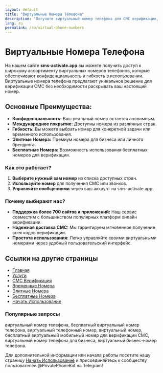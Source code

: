 ```yaml
---
layout: default
title: "Виртуальные Номера Телефона"
description: "Получите виртуальный номер телефона для СМС верификации, бизнеса и личного использования."
lang: ru
permalink: /ru/virtual-phone-numbers
---
```


# Виртуальные Номера Телефона

На нашем сайте **sms-activate.app** вы можете получить доступ к широкому ассортименту виртуальных номеров телефонов, которые обеспечивают конфиденциальность и гибкость в использовании. Виртуальные номера телефона предлагают уникальное решение для верификации СМС без необходимости раскрывать ваш настоящий номер.

## Основные Преимущества:

- **Конфиденциальность:** Ваш реальный номер остается анонимным.
- **Международное покрытие:** Доступны номера из различных стран.
- **Гибкость:** Вы можете выбрать номер для конкретной задачи или временного использования.
- **Элитные Номера:** Премиум номера для бизнеса или личного брендинга.
- **Бесплатные Номера:** Возможность использования бесплатных номеров для верификации.

### Как это работает?

1. **Выберите нужный вам номер** из списка доступных стран.
2. **Используйте номер** для получения СМС или звонков.
3. **Управляйте сообщениями** через ваш аккаунт на sms-activate.app.

### Почему выбирают нас?

- **Поддержка более 700 сайтов и приложений:** Наш сервис совместим с большинством популярных платформ онлайн верификации.
- **Надежная доставка СМС:** Мы гарантируем мгновенное получение всех кодов верификации.
- **Простота использования:** Легко управляйте своими виртуальными номерами через удобный пользовательский интерфейс.

## Ссылки на другие страницы

- [Главная](/ru/)
- [Услуги](/ru/services)
- [СМС Верификация](/ru/sms-verification)
- [Временные Номера](/ru/temporary-phone-numbers)
- [Элитные Номера](/ru/elite-phone-numbers)
- [Бесплатные Номера](/ru/free-phone-numbers)
- [Начать Использование](/ru/get-started)

### Популярные запросы

виртуальный номер телефона, бесплатный виртуальный номер телефона, виртуальный телефонный номер, виртуальный номер, бесплатный виртуальный мобильный номер для верификации СМС, виртуальный номер телефона для бизнеса, виртуальный бизнес-номер телефона.

Для дополнительной информации или начала работы посетите нашу страницу [Начать Использование](/ru/get-started) и присоединяйтесь к сообществу пользователей @PrivatePhoneBot на Telegram!